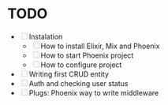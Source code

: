 # TODO

* <input type=checkbox disabled>Instalation
    * <input type=checkbox disabled>How to install Elixir, Mix and Phoenix
    * <input type=checkbox disabled>How to start Phoenix project
    * <input type=checkbox disabled>How to configure project
* <input type=checkbox disabled>Writing first CRUD entity
* <input type=checkbox disabled>Auth and checking user status
* <input type=checkbox disabled>Plugs: Phoenix way to write middleware
